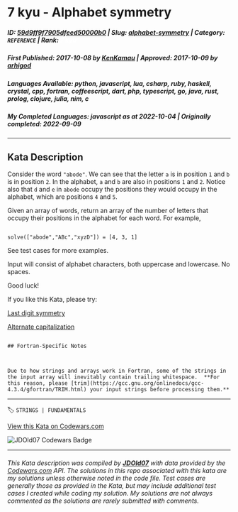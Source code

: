 # 7 kyu - Alphabet symmetry

##### **ID**: [59d9ff9f7905dfeed50000b0](https://www.codewars.com/kata/59d9ff9f7905dfeed50000b0) | **Slug**: [alphabet-symmetry](https://www.codewars.com/kata/59d9ff9f7905dfeed50000b0) | **Category**: `REFERENCE` | **Rank**: <span style="color:white">7 kyu</span>

##### **First Published**: 2017-10-08 ***by*** [KenKamau](https://www.codewars.com/users/KenKamau) | **Approved**: 2017-10-09 ***by*** [arhigod](https://www.codewars.com/users/arhigod)

##### **Languages Available**: python, javascript, lua, csharp, ruby, haskell, crystal, cpp, fortran, coffeescript, dart, php, typescript, go, java, rust, prolog, clojure, julia, nim, c

##### **My Completed Languages**: javascript ***as at*** 2022-10-04 | **Originally completed**: 2022-09-09

---

## Kata Description


Consider the word `"abode"`. We can see that the letter `a` is in position `1` and `b` is in position `2`. In the alphabet, `a` and `b` are also in positions `1` and `2`. Notice also that `d` and `e` in `abode` occupy the positions they would occupy in the alphabet, which are positions `4` and `5`. 



Given an array of words, return an array of the number of letters that occupy their positions in the alphabet for each word. For example,

```

solve(["abode","ABc","xyzD"]) = [4, 3, 1]

```

See test cases for more examples.



Input will consist of alphabet characters, both uppercase and lowercase. No spaces.



Good luck!



If you like this Kata, please try: 



[Last digit symmetry](https://www.codewars.com/kata/59a9466f589d2af4c50001d8)



[Alternate capitalization](https://www.codewars.com/kata/59cfc000aeb2844d16000075)



~~~if:fortran

## Fortran-Specific Notes



Due to how strings and arrays work in Fortran, some of the strings in the input array will inevitably contain trailing whitespace.  **For this reason, please [trim](https://gcc.gnu.org/onlinedocs/gcc-4.3.4/gfortran/TRIM.html) your input strings before processing them.**

~~~

---


🏷 `STRINGS | FUNDAMENTALS`


[View this Kata on Codewars.com](https://www.codewars.com/kata/59d9ff9f7905dfeed50000b0)

![](https://www.codewars.com/users/jdold07/badges/large "JDOld07 Codewars Badge")

---

###### *This Kata description was compiled by [**JDOld07**](https://tpstech.dev) with data provided by the [Codewars.com](https://www.codewars.com) API.  The solutions in this repo associated with this kata are my solutions unless otherwise noted in the code file.  Test cases are generally those as provided in the Kata, but may include additional test cases I created while coding my solution.  My solutions are not always commented as the solutions are rarely submitted with comments.*
